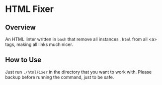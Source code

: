 # HTML Fixer

## Overview
An HTML linter written in `bash` that remove all instances `.html` from all &lt;a&gt; tags, making all links much nicer.

## How to Use
Just run `./htmlFixer` in the directory that you want to work with. Please backup before running the command, just to be safe.

